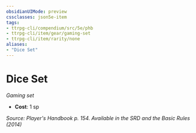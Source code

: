 ```yaml
---
obsidianUIMode: preview
cssclasses: json5e-item
tags:
- ttrpg-cli/compendium/src/5e/phb
- ttrpg-cli/item/gear/gaming-set
- ttrpg-cli/item/rarity/none
aliases: 
- "Dice Set"
---
```

# Dice Set
*Gaming set*  


- **Cost**: 1 sp

*Source: Player's Handbook p. 154. Available in the <span title='Systems Reference Document (5.1)'>SRD</span> and the Basic Rules (2014)*